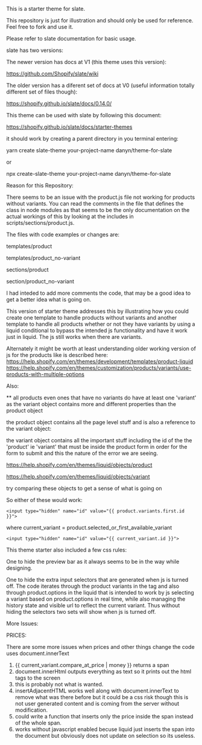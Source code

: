 This is a starter theme for slate.

This repository is just for illustration and should only be used for reference. Feel free to fork and use it.

Please refer to slate documentation for basic usage.

slate has two versions:

The newer version has docs at V1 (this theme uses this version):

https://github.com/Shopify/slate/wiki


The older version has a diferent set of docs at V0 (useful information totally different set of files though):

https://shopify.github.io/slate/docs/0.14.0/

This theme can be used with slate by following this document:

https://shopify.github.io/slate/docs/starter-themes

it should work by creating a parent directory in you terminal entering:

yarn create slate-theme your-project-name danyn/theme-for-slate

or

npx create-slate-theme your-project-name danyn/theme-for-slate

Reason for this Repository:

There seems to be an issue with the product.js file not working for products without variants.  You can read the comments in the file that defines the class in node modules as that seems to be the only documentation on the actual workings of this by looking at the includes in scripts/sections/product.js.

The files with code examples or changes are:

templates/product

templates/product_no-variant

sections/product

section/product_no-variant


I had inteded to add more comments the code, that may be a good idea to get a better idea what is going on.

This version of starter theme addresses this by illustrating how you could create one template to handle products without variants and another template to handle all products whether or not they have variants by using a liquid conditional to bypass the intended js functionality and have it work just in liquid. The js still works when there are variants.

Alternately it might be worth at least understanding older working version of js for the products like is described here:
https://help.shopify.com/en/themes/development/templates/product-liquid
https://help.shopify.com/en/themes/customization/products/variants/use-products-with-multiple-options

Also:

** all products even ones that have no variants do have at least one 'variant' as the variant object contains more and different properties than the product object

the product object contains all the page level stuff and is also a reference to the variant object:

the variant object contains all the important stuff including the id of the the 'product' ie 'variant' that must be inside the product form in order for the form to submit and this the nature of the error we are seeing.

https://help.shopify.com/en/themes/liquid/objects/product

https://help.shopify.com/en/themes/liquid/objects/variant


try comparing these objects to get a sense of what is going on


So either of these would work:
```
<input type="hidden" name="id" value="{{ product.variants.first.id }}"> 
```
where  current_variant = product.selected_or_first_available_variant
```
<input type="hidden" name="id" value="{{ current_variant.id }}">
```

This theme starter also included a few css rules:
 
 One to hide the preview bar as it always seems to be in the way while designing.
 
 One to hide the extra input selectors that are generated when js is turned off.  The code iterates through the product variants in the <no script> tag and also through product.options in the liquid that is intended to work by js selecting a variant  based on product.options in real time, while also managing the history state and visible url to reflect the current variant. Thus without hiding the selectors two sets will show when js is turned off.

More Issues:

PRICES:

 There are some more issues when prices and other things change the code uses document.innerText

  1. {{ current_variant.compare_at_price | money }} returns a span
  2.  document.innerHtml outputs everything as text so it prints out the html tags to the screen
  3. this is probably not what is wanted.
  4. insertAdjacentHTML works well along with document.innerText to remove what was there before but it could be a css risk though this is not user generated content and is coming from the server without modification.
  5. could write a function that inserts only the price inside the span instead of the whole span.
  6. works without javascript enabled becuse liquid just inserts the span into the document but obviously does not update on selection so its useless.
